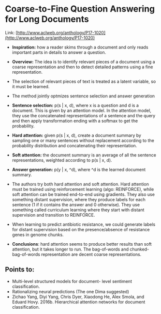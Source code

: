 # Coarse-to-Fine Question Answering for Long Documents

Link: [http://www.aclweb.org/anthology/P17-1020](http://www.aclweb.org/anthology/P17-1020)

* **Inspiration:** how a reader skims through a document and only reads important parts in details to answer a question.

* **Overview:** The idea is to identify relevant pieces of a document using a coarse representation and then to detect detailed patterns using a fine representation.

* The selection of relevant pieces of text is treated as a latent variable, so it must be learned.

* The method jointly optmizes sentence selection and answer generation

* **Sentence selection:** p(s | x, d), where x is a question and d is a document. This is given by an attention model. In the attention model, they use the concatenated representations of a sentence and the query and then apply transformation ending with a softmax to get the probability.

* **Hard attention:** given p(s | x, d), create a document summary by sampling one or many sentences without replacement according to the probability distribution and concatenating their representation.

* **Soft attention:** the document summary is an average of all the sentence representations, weighted according to p(s | x, d).

* **Answer generation:** p(y | x, ^d), where ^d is the learned document summary.

* The authors try both hard attention and soft attention. Hard attention must be trained using reinforcement learning (algo: REINFORCE), while soft attention can be trained end-to-end using gradients. They also use something distant supervision, where they produce labels for each sentence (1 if it contains the answer and 0 otherwise). They use something called curriculum learning where they start with distant supervision and transition to REINFORCE.

* When learning to predict antibiotic resistance, we could generate labels for distant supervision based on the presence/absence of resistance genes in genome chunks.

* **Conclusions**: hard attention seems to produce better results than soft attention, but it takes longer to run. The bag-of-words and chunked-bag-of-words representation are decent coarse representations.

## Points to:
* Multi-level structured models for document- level sentiment classification.
* Rationalizing neural predictions (The one Dima suggested)
* Zichao Yang, Diyi Yang, Chris Dyer, Xiaodong He, Alex Smola, and Eduard Hovy. 2016b. Hierarchical attention networks for document classification.
